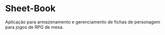 # Sheet-Book
Aplicação para armazenamento e gerenciamento de fichas de personagem para jogos de RPG de mesa.
